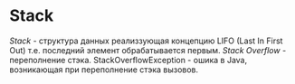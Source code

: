 # Stack

*Stack*  - структура данных реализзующая концепцию LIFO (Last In First Out) т.е. последний элемент обрабатывается первым.
*Stack Overflow* - переполнение стэка. StackOverflowException - ошика в Java, возникающая при переполнение стэка вызовов.
